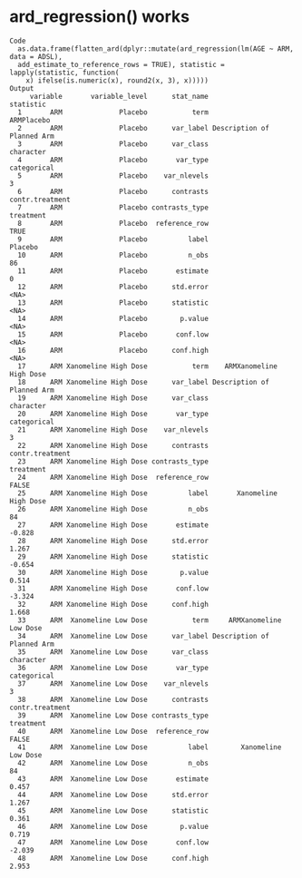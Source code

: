 # ard_regression() works

    Code
      as.data.frame(flatten_ard(dplyr::mutate(ard_regression(lm(AGE ~ ARM, data = ADSL),
      add_estimate_to_reference_rows = TRUE), statistic = lapply(statistic, function(
        x) ifelse(is.numeric(x), round2(x, 3), x)))))
    Output
         variable       variable_level      stat_name                  statistic
      1       ARM              Placebo           term                 ARMPlacebo
      2       ARM              Placebo      var_label Description of Planned Arm
      3       ARM              Placebo      var_class                  character
      4       ARM              Placebo       var_type                categorical
      5       ARM              Placebo    var_nlevels                          3
      6       ARM              Placebo      contrasts            contr.treatment
      7       ARM              Placebo contrasts_type                  treatment
      8       ARM              Placebo  reference_row                       TRUE
      9       ARM              Placebo          label                    Placebo
      10      ARM              Placebo          n_obs                         86
      11      ARM              Placebo       estimate                          0
      12      ARM              Placebo      std.error                       <NA>
      13      ARM              Placebo      statistic                       <NA>
      14      ARM              Placebo        p.value                       <NA>
      15      ARM              Placebo       conf.low                       <NA>
      16      ARM              Placebo      conf.high                       <NA>
      17      ARM Xanomeline High Dose           term    ARMXanomeline High Dose
      18      ARM Xanomeline High Dose      var_label Description of Planned Arm
      19      ARM Xanomeline High Dose      var_class                  character
      20      ARM Xanomeline High Dose       var_type                categorical
      21      ARM Xanomeline High Dose    var_nlevels                          3
      22      ARM Xanomeline High Dose      contrasts            contr.treatment
      23      ARM Xanomeline High Dose contrasts_type                  treatment
      24      ARM Xanomeline High Dose  reference_row                      FALSE
      25      ARM Xanomeline High Dose          label       Xanomeline High Dose
      26      ARM Xanomeline High Dose          n_obs                         84
      27      ARM Xanomeline High Dose       estimate                     -0.828
      28      ARM Xanomeline High Dose      std.error                      1.267
      29      ARM Xanomeline High Dose      statistic                     -0.654
      30      ARM Xanomeline High Dose        p.value                      0.514
      31      ARM Xanomeline High Dose       conf.low                     -3.324
      32      ARM Xanomeline High Dose      conf.high                      1.668
      33      ARM  Xanomeline Low Dose           term     ARMXanomeline Low Dose
      34      ARM  Xanomeline Low Dose      var_label Description of Planned Arm
      35      ARM  Xanomeline Low Dose      var_class                  character
      36      ARM  Xanomeline Low Dose       var_type                categorical
      37      ARM  Xanomeline Low Dose    var_nlevels                          3
      38      ARM  Xanomeline Low Dose      contrasts            contr.treatment
      39      ARM  Xanomeline Low Dose contrasts_type                  treatment
      40      ARM  Xanomeline Low Dose  reference_row                      FALSE
      41      ARM  Xanomeline Low Dose          label        Xanomeline Low Dose
      42      ARM  Xanomeline Low Dose          n_obs                         84
      43      ARM  Xanomeline Low Dose       estimate                      0.457
      44      ARM  Xanomeline Low Dose      std.error                      1.267
      45      ARM  Xanomeline Low Dose      statistic                      0.361
      46      ARM  Xanomeline Low Dose        p.value                      0.719
      47      ARM  Xanomeline Low Dose       conf.low                     -2.039
      48      ARM  Xanomeline Low Dose      conf.high                      2.953

